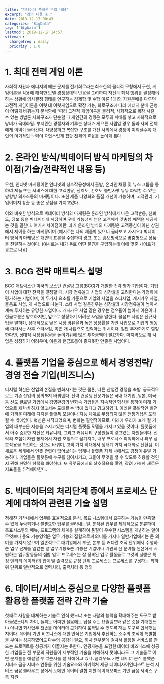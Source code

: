 ```yaml
---
title: "빅데이터 품질론 수업 내용"
excerpt: "강의 내용 중."
date: 2019-12-17 08:43
categories: "BigData"
tag: ["BigData"]
lastmod : 2019-12-17 14:57
sitemap :
  changefreq : daily
  priority : 1.0
---
```



# 1.	최대 전력 게임 이론
사회적 자원과 에너지의 배분 문제를 전기회로라는 최소한의 물리적 모형에서 구현, 게임이론을 적용해 해석한 모델
경쟁상대의 반응을 고려하여 자신의 최적 행위를 결정해야하는 상황에 의사결정 행태를 연구하는 경제학 및 수학 이론
1대1의 자원분배를 다루던 고전적 게임이론을 여럿 대 여럿게임으로 확장 가능, 회로구조에 따라 에너지 분배 균형이 어떻게 바뀌는지 분석함에 “따라 고전적 게임이론을 물리적, 사회적으로 확장 시킬 수 있는 방법론
사회구조가 단순할 때 개인간의 경쟁은 모두의 패배를 낳고 사회적으로 낭비가 극대화됨.
부지런한 경쟁자와 겨루는 상대가 게으른 사람일 경우 둘과 사회 전체에게 이익이 돌아간다.
다양성하고 복잡한 구조를 가진 사회에서 경쟁이 이뤄질수록 개인의 이기적인 노력이 자연스럽게 집단 전체의 효율을 높이게 된다.

# 2.	온라인 방식/빅데이터 방식 마케팅의 차이점(기술/전략적인 내용 등)
우선, 인터넷 마케팅이란 인터넷의 상호작용성에서 출발, 온라인 채팅 및 뉴스 그룹을 통하여 제품 또는 서비스에 대한 고객반응, 신뢰도, 선호도 불만사항 등등 파악할 수 있는 쌍향방 의사소통의 마케팅이다.
또한 제품 다양화와 품질 개선이 가능하며, 고객관리, 기업이미지 창출 등 좋은 장점을 가지고있다.

이와 비슷한 방식으로 빅데이터 방식의 마케팅은 온라인 방식에서 나온 고객반응, 신뢰도, 정보 등을 빅데이터에 저장하여 구매 가능성이 높은 고객에게 맞춤형 혜택을 제공하는 것을 말한다.
여기서 차이점이란, 과거 온라인 방식의 마케팅은 고객중심이 아닌 상권에서 제어를 하는 마케팅이며 (예시로는 나의 제품이 있으니 골라보고 사시오.) 빅데이터 방식의 마케팅은 개인의 표본을 수집하여 광고, 또는 홍보방식으로 맞춤형으로 상품을 전달하는 것이다. (예시로는 내가 주로 어떤 물건을 구입하는데 이에 맞춘 사이트가 광고로 나옴)

# 3.	BCG 전략 매트릭스 설명
BCG 매트릭스란 미국의 보스턴 컨설팅 그룹(BCG)가 개발한 전략 평가 기법이다.
기업이 사업에 대한 전략을 결정할 때, 시장 점유율과 사업의 성장률을 고려한다는 가정하에 평가하는 기법이며, 이 두가지 요소를 기준으로 기업의 사업을 스타사업, 캐시카우 사업, 물음표 사업, 개 사업으로 나눈다.
스타 사업 같은경우는 성장률과 시장점유율이 높아서 계속 투자하는 유망한 사업이다.
캐시카우 사업 같은 경우는 점유율이 높아서 이윤이나 현금흐름은 양호하지만, 앞으로 성장하기 어려운 사업을 말한다.
물음표 사업은 신규사업을 말하며, 상대적으로 낮은 시장 점유율과 높은 성장률을 가진 사업으로 기업의 행동에 따라서는 차후 스타사업, 혹은 개 사업으로 전락하는 위치이다. 일단 투자하기로 결정한다면, 상대적 시장점유율을 높이기위해 많은 투자금액이 필요하다.
마지막으로 개 사업은 성장하기 어려우며, 이윤과 현금흐름이 좋지못한 안좋은 사업이다.

# 4.	플랫폼 기업을 중심으로 해서 경영전략/경영 전술 기입(비즈니스)
디지털 혁신은 산업의 본질을 변화시키는 것은 물론, 다른 산업간 경쟁을 촉발, 궁극적으로는 기존 산업의 정의까지 바꿔낸다.
전략 컨설팅 전문가들은 국내 대기업, 일본, 미국 등 선도 글로벌 기업에서 경영환경의 변화속 기업들은 지속적인 혁신을 통하여 미래 기업으로 재탄생 하지 않고서는 도태될 수 밖에 없다고 경고하였다.
이러한 폭발적인 발전에 가까운 미래에 디지털 플랫폼 모델이나 지능 체계로 무장되지 않은 전통기업은 도태될 수 밖에없다.
혁신은 시작되었으며, 변화는 필연적이므로, 미래에 우리가 보게 될 기업의 대부분은 지능을 가지고있는 디지털 플랫폼 모델을 가지고 있을 것이다.
플랫폼에서 아주 중요한 자산은 커뮤니티, 그리고 커뮤니티 구성원들이 갖고있는 자원들이다.
전략의 초점이 자원 통제에서 자원 조정으로 옮겨지고, 내부 프로세스 최적화에서 외부 상호작용을 촉진하는 것으로 바뀌며, 고객 가치 확대에서 생태계 가치 극대화로 전환됨.
이 새로운 세계에서 언뜻 관련이 없어보이는 업계나 플랫폼 자체 내에서도 경쟁이 유발 가능하다.
기업들은 플랫폼에 누구를 참여시키고, 그들이 무엇을 할 수 있도록 허용할 것인지 관해 현명한 선택을 해야한다. 또 플랫폼에서의 상호작용을 확인, 장려 가능한 새로운 지표들을 추적해야한다.

# 5.	빅데이터의 처리단계 중에서 프로세스 단계에 대하여 관련된 기술 설명
정해진 기간내에서 업무를 효율적으로 분석, 목표 시스템에서 요구하는 기능을 만족할 수 있게 누락되거나 불필요한 업무를 골라내는일.
분석된 업무를 체계적으로 분류하여 목표시스템의 메뉴, 프로그램의 체계를 설계하여 품질이 우수한 시스템을 개발하는 일이 무엇보다 중요
기능영역은 업무 기능의 집합으로써 의미를 가지나 일반기업에서는 큰 의미를 가지지 않으며 일반적으로 대기업에서 부문, 본부 등 커다란 조직 단위에서 수행하는 업무 전체를 일컫는 말
업무기능또는 기능은 기업이나 기관의 한 분야를 완전하게 지원하는 업무활동들의 집합
업무 프로세스는 잘 정의된 업무 활동들로 그것의 실행은 특정 엔티티(데이터)의 입력 및 출력으로 규정
단위 프로세스는 프로세스를 구성하는 최하위 단위로 일반적으로 입력처리, 출력처리 등 정의

# 6.	데이터/서비스 중심으로 다양한 플랫폼 활용한 플랫폼 전략 간략 기술
첫째로 사람을 대체하는 기술로 인식 했느냐 또는 사람의 능력을 확대해주는 도구로 받아들였느냐의 차이, 둘째는 어떠한 물음에도 답을 주는 요술램프와 같은 것을 기대했느냐 아니면 회사업무 전반을 데이터에 근거하여 움직일 수 있도록 하는 도구로 인식했는지이다.
데이터 기반 비즈니스에 대한 인식은 기업에서 추진하는 소수의 조직에 특별함을 부여는 성공하였어도 다수의 공감이 필요, 회사 전부문에 걸쳐서 활용될 서비스를 만드는 프로젝트를 성공까지 이끌지는 못한다.
인공지능을 포함한 데이터 비즈니스에 성공한 기업들은 전 부문의 직원들이 세부적인 기술을 이해하지 못하더라도 그 기술들로 어떤 문제들을 해결할 수 있는지를 잘 이해하고 있다.
클라우드 기반 데이터 분석 플랫폼 서비스
금융 서비스 연동을 위한 기술요소와 아키텍처 제공
데이터사이언티스트 분석 서비스
금융 클라우드 상에서 도메인 데이터 결합 지원
데이터오피스 기반 금융 서비스 구축 지원
